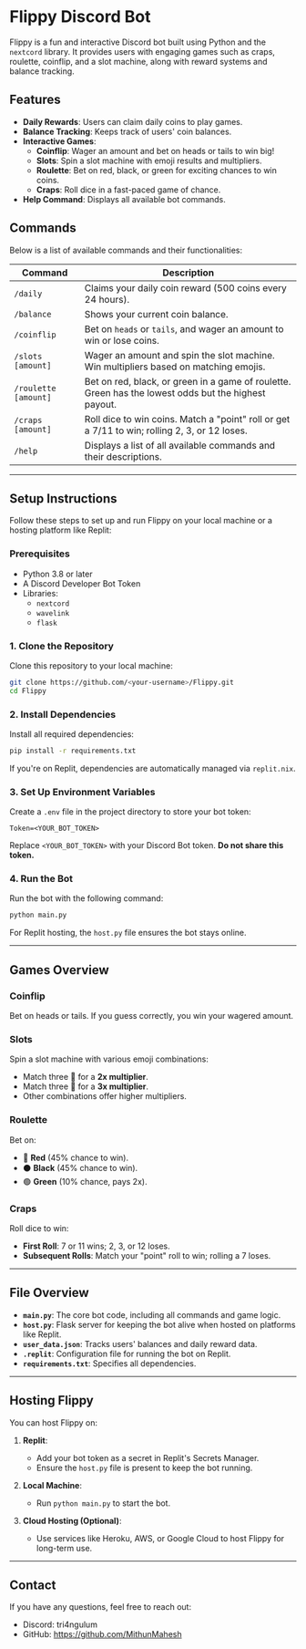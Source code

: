 # **Flippy Discord Bot**

Flippy is a fun and interactive Discord bot built using Python and the `nextcord` library. It provides users with engaging games such as craps, roulette, coinflip, and a slot machine, along with reward systems and balance tracking.

## **Features**
- **Daily Rewards**: Users can claim daily coins to play games.
- **Balance Tracking**: Keeps track of users' coin balances.
- **Interactive Games**:
  - **Coinflip**: Wager an amount and bet on heads or tails to win big!
  - **Slots**: Spin a slot machine with emoji results and multipliers.
  - **Roulette**: Bet on red, black, or green for exciting chances to win coins.
  - **Craps**: Roll dice in a fast-paced game of chance.
- **Help Command**: Displays all available bot commands.

## **Commands**
Below is a list of available commands and their functionalities:

| Command            | Description                                                                                      |
|--------------------|--------------------------------------------------------------------------------------------------|
| `/daily`           | Claims your daily coin reward (500 coins every 24 hours).                                       |
| `/balance`         | Shows your current coin balance.                                                                |
| `/coinflip`        | Bet on `heads` or `tails`, and wager an amount to win or lose coins.                            |
| `/slots [amount]`  | Wager an amount and spin the slot machine. Win multipliers based on matching emojis.             |
| `/roulette [amount]` | Bet on red, black, or green in a game of roulette. Green has the lowest odds but the highest payout. |
| `/craps [amount]`  | Roll dice to win coins. Match a "point" roll or get a 7/11 to win; rolling 2, 3, or 12 loses.    |
| `/help`            | Displays a list of all available commands and their descriptions.                               |

---

## **Setup Instructions**

Follow these steps to set up and run Flippy on your local machine or a hosting platform like Replit:

### **Prerequisites**
- Python 3.8 or later
- A Discord Developer Bot Token
- Libraries:
  - `nextcord`
  - `wavelink`
  - `flask`

### **1. Clone the Repository**
Clone this repository to your local machine:
```bash
git clone https://github.com/<your-username>/Flippy.git
cd Flippy
```

### **2. Install Dependencies**
Install all required dependencies:
```bash
pip install -r requirements.txt
```

If you're on Replit, dependencies are automatically managed via `replit.nix`.

### **3. Set Up Environment Variables**
Create a `.env` file in the project directory to store your bot token:
```plaintext
Token=<YOUR_BOT_TOKEN>
```

Replace `<YOUR_BOT_TOKEN>` with your Discord Bot token. **Do not share this token.**

### **4. Run the Bot**
Run the bot with the following command:
```bash
python main.py
```

For Replit hosting, the `host.py` file ensures the bot stays online.

---

## **Games Overview**

### **Coinflip**
Bet on heads or tails. If you guess correctly, you win your wagered amount.

### **Slots**
Spin a slot machine with various emoji combinations:
- Match three 🍇 for a **2x multiplier**.
- Match three 🍒 for a **3x multiplier**.
- Other combinations offer higher multipliers.

### **Roulette**
Bet on:
- 🔴 **Red** (45% chance to win).
- ⚫ **Black** (45% chance to win).
- 🟢 **Green** (10% chance, pays 2x).

### **Craps**
Roll dice to win:
- **First Roll**: 7 or 11 wins; 2, 3, or 12 loses.
- **Subsequent Rolls**: Match your "point" roll to win; rolling a 7 loses.

---

## **File Overview**
- **`main.py`**: The core bot code, including all commands and game logic.
- **`host.py`**: Flask server for keeping the bot alive when hosted on platforms like Replit.
- **`user_data.json`**: Tracks users' balances and daily reward data.
- **`.replit`**: Configuration file for running the bot on Replit.
- **`requirements.txt`**: Specifies all dependencies.

---

## **Hosting Flippy**
You can host Flippy on:
1. **Replit**:
   - Add your bot token as a secret in Replit's Secrets Manager.
   - Ensure the `host.py` file is present to keep the bot running.

2. **Local Machine**:
   - Run `python main.py` to start the bot.

3. **Cloud Hosting (Optional)**:
   - Use services like Heroku, AWS, or Google Cloud to host Flippy for long-term use.

---

## **Contact**
If you have any questions, feel free to reach out:
- Discord: tri4ngulum
- GitHub: https://github.com/MithunMahesh

